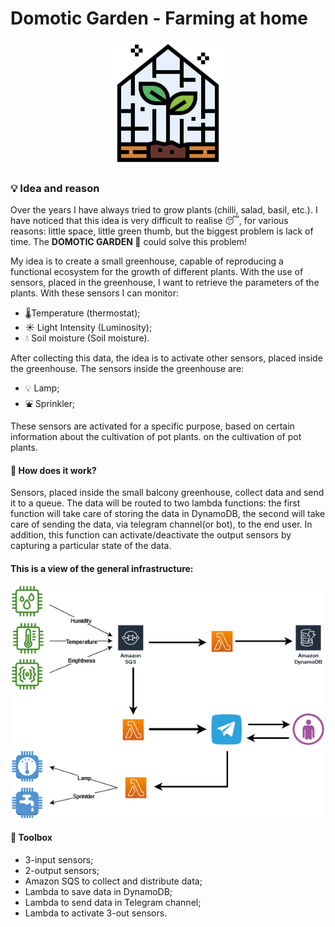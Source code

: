# Domotic Garden - Farming at home

<p align="center">
    <img src="resources/greenhouse.png" width=200/>
</p>

### 💡 Idea and reason

Over the years I have always tried to grow plants (chilli, salad, basil, etc.). I have noticed that this idea is very difficult to realise 😴, for various reasons: little space, little green thumb, but the biggest problem is lack of time. 
The **DOMOTIC GARDEN 🎍** could solve this problem!

My idea is to create a small greenhouse, capable of reproducing a functional ecosystem for the growth of different plants. With the use of sensors, placed in the greenhouse, I want to retrieve the parameters of the plants.
With these sensors I can monitor:

* 🌡Temperature (thermostat);
* ☀ Light Intensity (Luminosity);
* 💧 Soil moisture (Soil moisture).

After collecting this data, the idea is to activate other sensors, placed inside the greenhouse.
The sensors inside the greenhouse are:

* 💡 Lamp;
* ⛲ Sprinkler;

These sensors are activated for a specific purpose, based on certain information about the cultivation of pot plants.
on the cultivation of pot plants.

#### 🎈 How does it work?
Sensors, placed inside the small balcony greenhouse, collect data and send it to a queue. The data will be routed to two lambda functions: the first function will take care of storing the data in DynamoDB, the second will take care of sending the data, via telegram channel(or bot), to the end user. In addition, this function can activate/deactivate the output sensors by capturing a particular state of the data.  

#### This is a view of the general infrastructure:

<p align="center">
    <img src="resources/infrastructure.png" width=500/>
</p>

#### 🧰 Toolbox

* 3-input sensors;
* 2-output sensors;
* Amazon SQS to collect and distribute data;
* Lambda to save data in DynamoDB;
* Lambda to send data in Telegram channel;
* Lambda to activate 3-out sensors.
